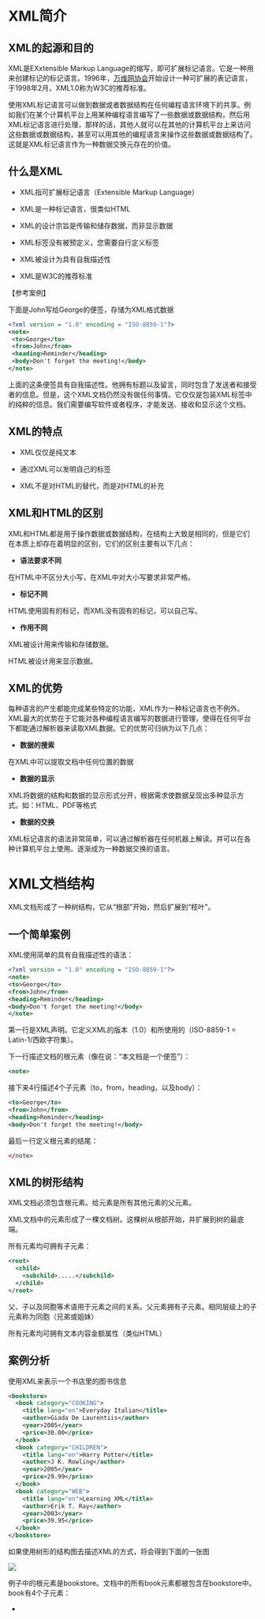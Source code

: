 # XML简介

## XML的起源和目的

XML是EXxtensible Markup Language的缩写，即可扩展标记语言。它是一种用来创建标记的标记语言。1996年，[万维网协会](http://www.w3c.org)开始设计一种可扩展的表记语言，于1998年2月，XML1.0称为W3C的推荐标准。

使用XML标记语言可以做到数据或者数据结构在任何编程语言环境下的共享。例如我们在某个计算机平台上用某种编程语言编写了一些数据或数据结构，然后用XML标记语言进行处理，那样的话，其他人就可以在其他的计算机平台上来访问这些数据或数据结构，甚至可以用其他的编程语言来操作这些数据或数据结构了。这就是XML标记语言作为一种数据交换元存在的价值。

## 什么是XML

* XML指可扩展标记语言（Extensible Markup Language）

* XML是一种标记语言，很类似HTML

* XML的设计宗旨是传输和储存数据，而非显示数据

* XML标签没有被预定义，您需要自行定义标签

* XML被设计为具有自我描述性

* XML是W3C的推荐标准

【参考案例】

下面是John写给George的便签，存储为XML格式数据

```XML
<?xml version = "1.0" encoding = "ISO-8859-1"?>
<note>
 <to>George</to>
 <from>John</from>
 <heading>Reminder</heading>
 <body>Don't forget the meeting!</body>
</note>
```

上面的这条便签具有自我描述性。他拥有标题以及留言，同时包含了发送者和接受者的信息。但是，这个XML文档仍然没有做任何事情。它仅仅是包装XML标签中的纯粹的信息。我们需要编写软件或者程序，才能发送、接收和显示这个文档。

## XML的特点

* XML仅仅是纯文本

* 通过XML可以发明自己的标签

* XML不是对HTML的替代，而是对HTML的补充

## XML和HTML的区别

XML和HTML都是用于操作数据或数据结构，在结构上大致是相同的，但是它们在本质上却存在着明显的区别，它们的区别主要有以下几点：

* **语法要求不同**

在HTML中不区分大小写，在XML中对大小写要求非常严格。

* **标记不同**

HTML使用固有的标记，而XML没有固有的标记，可以自己写。

* **作用不同**

XML被设计用来传输和存储数据。

HTML被设计用来显示数据。

## XML的优势

每种语言的产生都能完成某些特定的功能，XML作为一种标记语言也不例外。XML最大的优势在于它能对各种编程语言编写的数据进行管理，使得在任何平台下都能通过解析器来读取XML数据。它的优势可归纳为以下几点：

* **数据的搜索**

在XML中可以提取文档中任何位置的数据

* **数据的显示**

XML将数据的结构和数据的显示形式分开，根据需求使数据呈现出多种显示方式。如：HTML、PDF等格式

* **数据的交换**

XML标记语言的语法非常简单，可以通过解析器在任何机器上解读。并可以在各种计算机平台上使用。逐渐成为一种数据交换的语言。

# XML文档结构

XML文档形成了一种树结构，它从“根部”开始，然后扩展到“枝叶”。

## 一个简单案例

XML使用简单的具有自我描述性的语法：

```XML
<?xml version = "1.0" encoding = "ISO-8859-1"?>
<note>
<to>George</to>
<from>John</from>
<heading>Reminder</heading>
<body>Don't forget the meeting!</body>
</note>
```

第一行是XML声明。它定义XML的版本（1.0）和所使用的（ISO-8859-1 = Latin-1/西欧字符集）。

下一行描述文档的根元素（像在说：“本文档是一个便签”）：

```XML
<note>
```

接下来4行描述4个子元素（to，from，heading，以及body）：

```xml
<to>George</to>
<from>John</from>
<heading>Reminder</heading>
<body>Don't forget the meeting!</body>
```

最后一行定义根元素的结尾：

```xml
</note>
```

## XML的树形结构

XML文档必须包含根元素。给元素是所有其他元素的父元素。

XML文档中的元素形成了一棵文档树。这棵树从根部开始，并扩展到树的最底端。

所有元素均可拥有子元素：

```XML
<root>
  <child>
    <subchild>.....</subchild>
  </child>
</root>
```

父、子以及同胞等术语用于元素之间的关系。父元素拥有子元素。相同层级上的子元素称为同胞（兄弟或姐妹）

所有元素均可拥有文本内容金额属性（类似HTML）

## 案例分析

使用XML来表示一个书店里的图书信息

```XML
<bookstore>
  <book category="COOKING">
    <title lang="en">Everyday Italian</title>
    <author>Giada De Laurentiis</author>
    <year>2005</year>
    <price>30.00</price>
  </book>
  <book category="CHILDREN">
    <title lang="en">Harry Potter</title>
    <author>J K. Rowling</author>
    <year>2005</year>
    <price>29.99</price>
  </book>
  <book category="WEB">
    <title lang="en">Learning XML</title>
    <author>Erik T. Ray</author>
    <year>2003</year>
    <price>39.95</price>
  </book>
</bookstore>
```

如果使用树形的结构图去描述XML的方式，将会得到下面的一张图

![](https://nts.newbieol.com/static/k25/03_%E5%BC%95%E6%93%8E%E9%AB%98%E7%BA%A7%E8%BF%9B%E9%98%B6/%E6%95%B0%E6%8D%AE%E5%A4%84%E7%90%86%E5%8F%8AHTTP%E5%BA%94%E7%94%A8/XML%E7%BC%96%E5%86%99%E8%A7%84%E8%8C%83/XML%E7%AE%80%E4%BB%8B/images/20161205131929.jpg)

例子中的根元素是bookstore。文档中的所有book元素都被包含在bookstore中。book有4个子元素：

* <title>

* <author>

* <year>

* <price>










